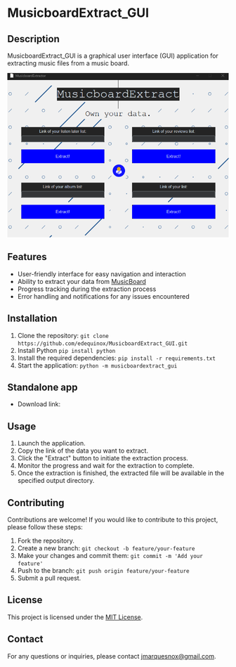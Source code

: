 # MusicboardExtract_GUI

## Description
MusicboardExtract_GUI is a graphical user interface (GUI) application for extracting music files from a music board.

![App layout](image.png)

## Features
- User-friendly interface for easy navigation and interaction
- Ability to extract your data from [MusicBoard](https://musicboard.app/)
- Progress tracking during the extraction process
- Error handling and notifications for any issues encountered

## Installation
1. Clone the repository: `git clone https://github.com/edequinox/MusicboardExtract_GUI.git`
2. Install Python `pip install python`
3. Install the required dependencies: `pip install -r requirements.txt`
4. Start the application: `python -m musicboardextract_gui`

## Standalone app
- Download link: 

## Usage
1. Launch the application.
2. Copy the link of the data you want to extract.
3. Click the "Extract" button to initiate the extraction process.
4. Monitor the progress and wait for the extraction to complete.
5. Once the extraction is finished, the extracted file will be available in the specified output directory.

## Contributing
Contributions are welcome! If you would like to contribute to this project, please follow these steps:
1. Fork the repository.
2. Create a new branch: `git checkout -b feature/your-feature`
3. Make your changes and commit them: `git commit -m 'Add your feature'`
4. Push to the branch: `git push origin feature/your-feature`
5. Submit a pull request.

## License
This project is licensed under the [MIT License](LICENSE).

## Contact
For any questions or inquiries, please contact jmarquesnox@gmail.com.
